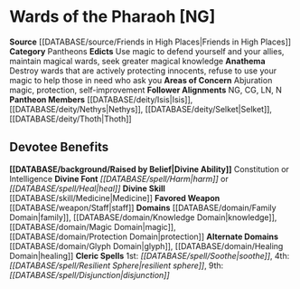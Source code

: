 ﻿---
ability:
- Constitution
- Intelligence
ability_boost:
- Constitution
- Intelligence
alignment: NG
deity:
- '[[DATABASE/deity/Wards of the Pharaoh|Wards of the Pharaoh]]'
- '[[DATABASE/deity/Isis|Isis]]'
- '[[DATABASE/deity/Nethys|Nethys]]'
- '[[DATABASE/deity/Selket|Selket]]'
- '[[DATABASE/deity/Thoth|Thoth]]'
deity_category: Pantheons
divine_font: Harm or Heal
domain:
- '[[DATABASE/domain/Family Domain|Family]]'
- '[[DATABASE/domain/Glyph Domain|Glyph]]'
- '[[DATABASE/domain/Healing Domain|Healing]]'
- '[[DATABASE/domain/Knowledge Domain|Knowledge]]'
- '[[DATABASE/domain/Magic Domain|Magic]]'
- '[[DATABASE/domain/Protection Domain|Protection]]'
favored_weapon: '[[DATABASE/weapon/Staff|Staff]]'
follower_alignment:
- LN
- NG
- N
- CG
id: '208'
name: Wards of the Pharaoh
rarity: Common
skill:
- '[[DATABASE/skill/Medicine|Medicine]]'
source: '[[DATABASE/source/Friends in High Places|Friends in High Places]]'
type: Deity

---
# Wards of the Pharaoh [NG]

**Source** [[DATABASE/source/Friends in High Places|Friends in High Places]]
**Category** Pantheons
**Edicts** Use magic to defend yourself and your allies, maintain magical wards, seek greater magical knowledge
**Anathema** Destroy wards that are actively protecting innocents, refuse to use your magic to help those in need who ask you
**Areas of Concern** Abjuration magic, protection, self-improvement
**Follower Alignments** NG, CG, LN, N
**Pantheon Members** [[DATABASE/deity/Isis|Isis]], [[DATABASE/deity/Nethys|Nethys]], [[DATABASE/deity/Selket|Selket]], [[DATABASE/deity/Thoth|Thoth]]

## Devotee Benefits

**[[DATABASE/background/Raised by Belief|Divine Ability]]** Constitution or Intelligence
**Divine Font** _[[DATABASE/spell/Harm|harm]]_ or _[[DATABASE/spell/Heal|heal]]_
**Divine Skill** [[DATABASE/skill/Medicine|Medicine]]
**Favored Weapon** [[DATABASE/weapon/Staff|staff]]
**Domains** [[DATABASE/domain/Family Domain|family]], [[DATABASE/domain/Knowledge Domain|knowledge]], [[DATABASE/domain/Magic Domain|magic]], [[DATABASE/domain/Protection Domain|protection]]
**Alternate Domains** [[DATABASE/domain/Glyph Domain|glyph]], [[DATABASE/domain/Healing Domain|healing]]
**Cleric Spells** 1st: _[[DATABASE/spell/Soothe|soothe]]_, 4th: _[[DATABASE/spell/Resilient Sphere|resilient sphere]]_, 9th: _[[DATABASE/spell/Disjunction|disjunction]]_